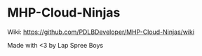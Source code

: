 # MHP-Cloud-Ninjas

Wiki: https://github.com/PDLBDeveloper/MHP-Cloud-Ninjas/wiki

Made with <3 by Lap Spree Boys 
